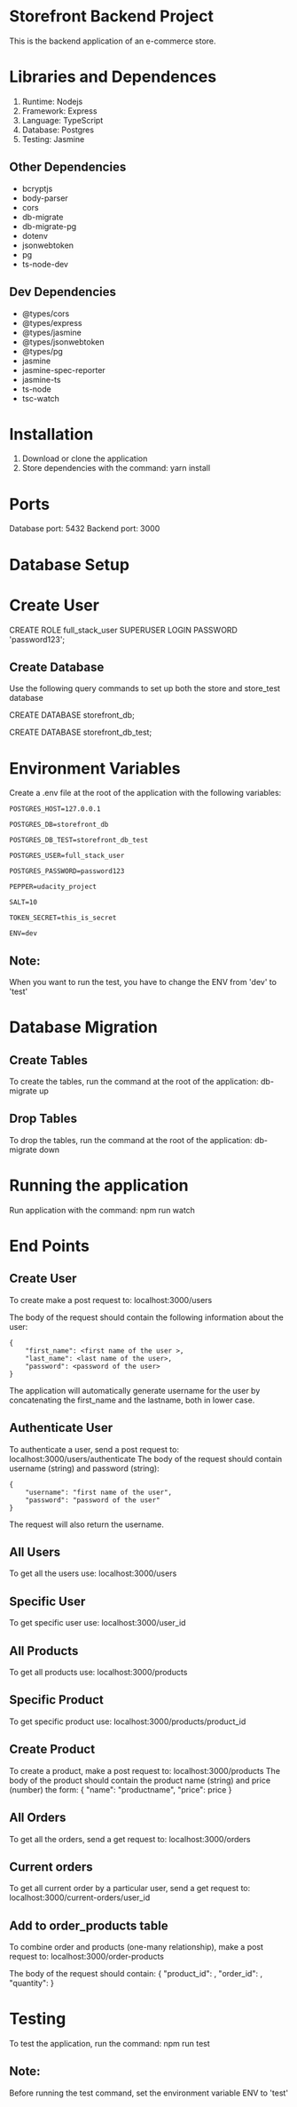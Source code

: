 # Storefront Backend Project
This is the backend application of an e-commerce store.

# Libraries and Dependences

1. Runtime: Nodejs
2. Framework: Express
3. Language: TypeScript
4. Database: Postgres
5. Testing: Jasmine

## Other Dependencies

* bcryptjs
* body-parser
* cors
* db-migrate
* db-migrate-pg
* dotenv
* jsonwebtoken
* pg
* ts-node-dev



## Dev Dependencies
* @types/cors
* @types/express
* @types/jasmine
* @types/jsonwebtoken
* @types/pg
* jasmine
* jasmine-spec-reporter
* jasmine-ts
* ts-node
* tsc-watch

# Installation
1. Download or clone the application
2. Store dependencies with the command: yarn install

# Ports
Database port: 5432
Backend port: 3000

# Database Setup

# Create User
CREATE ROLE full_stack_user SUPERUSER LOGIN PASSWORD 'password123';

## Create Database
Use the following query commands to set up both the store and store_test database

CREATE DATABASE storefront_db;

CREATE DATABASE storefront_db_test;



# Environment Variables
Create a .env file at the root of the application with the following variables:

    POSTGRES_HOST=127.0.0.1

    POSTGRES_DB=storefront_db

    POSTGRES_DB_TEST=storefront_db_test

    POSTGRES_USER=full_stack_user

    POSTGRES_PASSWORD=password123

    PEPPER=udacity_project

    SALT=10

    TOKEN_SECRET=this_is_secret

    ENV=dev

## Note:
When you want to run the test, you have to change the ENV from 'dev' to 'test'

# Database Migration

## Create Tables
To create the tables, run the command at the root of the application: db-migrate up

## Drop Tables
To drop the tables, run the command at the root of the application: db-migrate down


# Running the application
Run application with the command: npm run watch


# End Points

## Create User
To create make a post request to: localhost:3000/users

The body of the request should contain the following information about the user:
    
    {
        "first_name": <first name of the user >,
        "last_name": <last name of the user>,
        "password": <password of the user>
    }
The application will automatically generate username for the user by 
concatenating the first_name and the lastname, both in lower case.

## Authenticate User
To authenticate a user, send a post request to: localhost:3000/users/authenticate
The body of the request should contain username (string) and password (string):
    
    {
        "username": "first name of the user",
        "password": "password of the user"
    }

The request will also return the username.

## All Users
To get all the users use: localhost:3000/users


## Specific User
To get specific user use: localhost:3000/user_id

## All Products
To get all products use: localhost:3000/products

## Specific Product
To get specific product use: localhost:3000/products/product_id

## Create Product
To create a product, make a post request to: localhost:3000/products
The body of the product should contain the product name (string) and price (number) the form:
{
    "name": "productname",
    "price": price
}

## All Orders
To get all the orders, send a get request to: localhost:3000/orders

## Current orders
To get all current order by a particular user,
send a get request to: localhost:3000/current-orders/user_id

## Add to order_products table
To combine order and products (one-many relationship),
make a post request to: localhost:3000/order-products

The body of the request should contain:
{
    "product_id": <integer>,
    "order_id": <integer>,
    "quantity": <integer>
}


# Testing
To test the application, run the command: npm run test

## Note:
Before running the test command, set the environment variable ENV to 'test'

